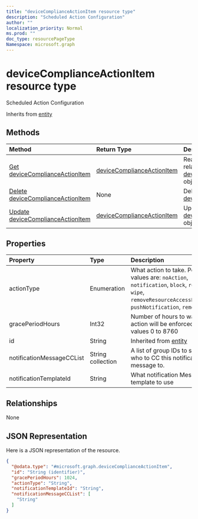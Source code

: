 ```yaml
---
title: "deviceComplianceActionItem resource type"
description: "Scheduled Action Configuration"
author: ""
localization_priority: Normal
ms.prod: ""
doc_type: resourcePageType
Namespace: microsoft.graph
---
```



# deviceComplianceActionItem resource type

Scheduled Action Configuration


Inherits from [entity](../resources/entity.md)

## Methods
|Method|Return Type|Description|
|:---|:---|:---|
|[Get deviceComplianceActionItem](../api/devicecomplianceactionitem-get.md)|[deviceComplianceActionItem](../resources/deviceComplianceActionItem.md)|Read properties and relationships of the [deviceComplianceActionItem](../resources/devicecomplianceactionitem.md) object.|
|[Delete deviceComplianceActionItem](../api/devicecomplianceactionitem-delete.md)|None|Deletes a [deviceComplianceActionItem](../resources/devicecomplianceactionitem.md).|
|[Update deviceComplianceActionItem](../api/devicecomplianceactionitem-update.md)|[deviceComplianceActionItem](../resources/deviceComplianceActionItem.md)|Update the properties of a [deviceComplianceActionItem](../resources/devicecomplianceactionitem.md) object.|

## Properties
|Property|Type|Description|
|:---|:---|:---|
|actionType|Enumeration|What action to take. Possible values are: `noAction`, `notification`, `block`, `retire`, `wipe`, `removeResourceAccessProfiles`, `pushNotification`, `remoteLock`.|
|gracePeriodHours|Int32|Number of hours to wait till the action will be enforced. Valid values 0 to 8760|
|id|String| Inherited from [entity](../resources/entity.md)|
|notificationMessageCCList|String collection|A list of group IDs to speicify who to CC this notification message to.|
|notificationTemplateId|String|What notification Message template to use|

## Relationships
None

## JSON Representation
Here is a JSON representation of the resource.
<!-- {
  "blockType": "resource",
  "keyProperty": "id",
  "@odata.type": "microsoft.graph.deviceComplianceActionItem",
  "baseType": "microsoft.graph.entity",
  "openType": false
}
-->
``` json
{
  "@odata.type": "#microsoft.graph.deviceComplianceActionItem",
  "id": "String (identifier)",
  "gracePeriodHours": 1024,
  "actionType": "String",
  "notificationTemplateId": "String",
  "notificationMessageCCList": [
    "String"
  ]
}
```

